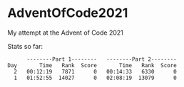 # AdventOfCode2021
My attempt at the Advent of Code 2021

Stats so far:
```
      --------Part 1--------   --------Part 2--------
Day       Time   Rank  Score       Time   Rank  Score
  2   00:12:19   7871      0   00:14:33   6330      0
  1   01:52:55  14027      0   02:08:19  13079      0
```